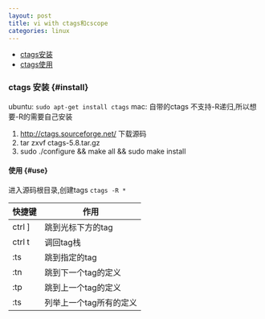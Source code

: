 ```yaml
---
layout: post
title: vi with ctags和cscope
categories: linux
---
```


*   [ctags安装](#install)
*   [ctags使用](#use)

### ctags 安装 {#install}
ubuntu: `sudo apt-get install ctags`
mac: 自带的ctags 不支持-R递归,所以想要-R的需要自己安装

1.  http://ctags.sourceforge.net/  下载源码
2.  tar zxvf ctags-5.8.tar.gz
3.  sudo ./configure && make all && sudo make install

#### 使用 {#use}

进入源码根目录,创建tags `ctags -R *`

|快捷键|作用|
|---|---|
|ctrl ] |跳到光标下方的tag|
|ctrl t|调回tag栈|
|:ts <tag> <RET> |跳到指定的tag|
|:tn| 跳到下一个tag的定义|
|:tp| 跳到上一个tag的定义|
|:ts| 列举上一个tag所有的定义|